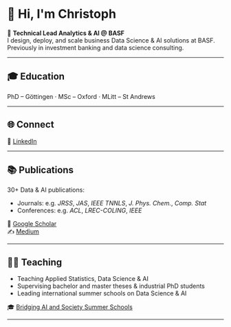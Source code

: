 # 👋 Hi, I'm Christoph

🚀 **Technical Lead Analytics & AI @ BASF**  
I design, deploy, and scale business Data Science & AI solutions at BASF. Previously in investment banking and data science consulting.

---

## 🎓 Education

PhD – Göttingen · MSc – Oxford · MLitt – St Andrews

---

## 🌐 Connect

💼 [LinkedIn](https://www.linkedin.com/in/christophweisser/)  

---

## 📚 Publications

30+ Data & AI publications:

- Journals: e.g. *JRSS*, *JAS*, *IEEE TNNLS*, *J. Phys. Chem.*, *Comp. Stat*  
- Conferences: e.g. *ACL*, *LREC-COLING*, *IEEE*

📖 [Google Scholar](https://scholar.google.com/citations?user=YpwYTioAAAAJ&hl=de)  
✍️ [Medium](https://medium.com/@christoph.j.weisser28)


---

## 👨‍🏫 Teaching

- Teaching Applied Statistics, Data Science & AI 
- Supervising bachelor and master theses & industrial PhD students  
- Leading international summer schools on Data Science & AI

🎓 [Bridging AI and Society Summer Schools](https://bridgingaiandsociety.org)

---

